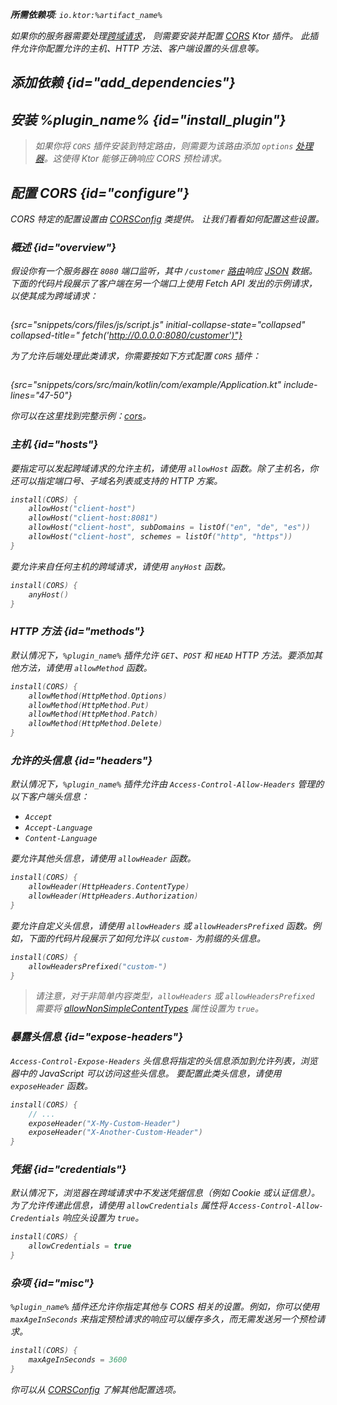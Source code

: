 [//]: # (title: CORS)

<show-structure for="chapter" depth="2"/>
<primary-label ref="server-plugin"/>

<var name="artifact_name" value="ktor-server-cors"/>
<var name="package_name" value="io.ktor.server.plugins.cors"/>
<var name="plugin_name" value="CORS"/>

<tldr>
<p>
<b>所需依赖项</b>: <code>io.ktor:%artifact_name%</code>
</p>
<var name="example_name" value="cors"/>
<include from="lib.topic" element-id="download_example"/>
<include from="lib.topic" element-id="native_server_supported"/>
</tldr>

如果你的服务器需要处理[跨域请求](https://developer.mozilla.org/en-US/docs/Web/HTTP/CORS)，
则需要安装并配置
[CORS](https://api.ktor.io/ktor-server/ktor-server-plugins/ktor-server-cors/io.ktor.server.plugins.cors.routing/-c-o-r-s.html) Ktor 插件。
此插件允许你配置允许的主机、HTTP 方法、客户端设置的头信息等。

## 添加依赖 {id="add_dependencies"}

<include from="lib.topic" element-id="add_ktor_artifact_intro"/>
<include from="lib.topic" element-id="add_ktor_artifact"/>

## 安装 %plugin_name% {id="install_plugin"}

<include from="lib.topic" element-id="install_plugin"/>
<include from="lib.topic" element-id="install_plugin_route"/>

> 如果你将 `CORS` 插件安装到特定路由，则需要为该路由添加 `options` [处理器](server-routing.md#define_route)。这使得 Ktor 能够正确响应 CORS 预检请求。

## 配置 CORS {id="configure"}

CORS 特定的配置设置由
[CORSConfig](https://api.ktor.io/ktor-server/ktor-server-plugins/ktor-server-cors/io.ktor.server.plugins.cors/-c-o-r-s-config/index.html) 类提供。
让我们看看如何配置这些设置。

### 概述 {id="overview"}

假设你有一个服务器在 `8080` 端口监听，其中 `/customer` [路由](server-routing.md)响应 [JSON](server-serialization.md#send_data) 数据。
下面的代码片段展示了客户端在另一个端口上使用 Fetch API 发出的示例请求，以使其成为跨域请求：

```javascript
```

{src="snippets/cors/files/js/script.js" initial-collapse-state="collapsed" collapsed-title="
fetch('http://0.0.0.0:8080/customer')"}

为了允许后端处理此类请求，你需要按如下方式配置 `CORS` 插件：

```kotlin
```

{src="snippets/cors/src/main/kotlin/com/example/Application.kt" include-lines="47-50"}

你可以在这里找到完整示例：[cors](https://github.com/ktorio/ktor-documentation/tree/%ktor_version%/codeSnippets/snippets/cors)。

### 主机 {id="hosts"}

要指定可以发起跨域请求的允许主机，请使用 `allowHost` 函数。除了主机名，你还可以指定端口号、子域名列表或支持的 HTTP 方案。

```kotlin
install(CORS) {
    allowHost("client-host")
    allowHost("client-host:8081")
    allowHost("client-host", subDomains = listOf("en", "de", "es"))
    allowHost("client-host", schemes = listOf("http", "https"))
}
```

要允许来自任何主机的跨域请求，请使用 `anyHost` 函数。

```kotlin
install(CORS) {
    anyHost()
}
```

### HTTP 方法 {id="methods"}

默认情况下，`%plugin_name%` 插件允许 `GET`、`POST` 和 `HEAD` HTTP 方法。要添加其他方法，请使用 `allowMethod` 函数。

```kotlin
install(CORS) {
    allowMethod(HttpMethod.Options)
    allowMethod(HttpMethod.Put)
    allowMethod(HttpMethod.Patch)
    allowMethod(HttpMethod.Delete)
}
```

### 允许的头信息 {id="headers"}

默认情况下，`%plugin_name%` 插件允许由 `Access-Control-Allow-Headers` 管理的以下客户端头信息：

*   `Accept`
*   `Accept-Language`
*   `Content-Language`

要允许其他头信息，请使用 `allowHeader` 函数。

```kotlin
install(CORS) {
    allowHeader(HttpHeaders.ContentType)
    allowHeader(HttpHeaders.Authorization)
}
```

要允许自定义头信息，请使用 `allowHeaders` 或 `allowHeadersPrefixed` 函数。例如，下面的代码片段展示了如何允许以 `custom-` 为前缀的头信息。

```kotlin
install(CORS) {
    allowHeadersPrefixed("custom-")
}
```

> 请注意，对于非简单内容类型，`allowHeaders` 或 `allowHeadersPrefixed` 需要将 [allowNonSimpleContentTypes](https://api.ktor.io/ktor-server/ktor-server-plugins/ktor-server-cors/io.ktor.server.plugins.cors/-c-o-r-s-config/allow-non-simple-content-types.html) 属性设置为 `true`。

### 暴露头信息 {id="expose-headers"}

`Access-Control-Expose-Headers` 头信息将指定的头信息添加到允许列表，浏览器中的 JavaScript 可以访问这些头信息。
要配置此类头信息，请使用 `exposeHeader` 函数。

```kotlin
install(CORS) {
    // ...
    exposeHeader("X-My-Custom-Header")
    exposeHeader("X-Another-Custom-Header")
}
```

### 凭据 {id="credentials"}

默认情况下，浏览器在跨域请求中不发送凭据信息（例如 Cookie 或认证信息）。为了允许传递此信息，请使用 `allowCredentials` 属性将 `Access-Control-Allow-Credentials` 响应头设置为 `true`。

```kotlin
install(CORS) {
    allowCredentials = true
}
```

### 杂项 {id="misc"}

`%plugin_name%` 插件还允许你指定其他与 CORS 相关的设置。例如，你可以使用 `maxAgeInSeconds` 来指定预检请求的响应可以缓存多久，而无需发送另一个预检请求。

```kotlin
install(CORS) {
    maxAgeInSeconds = 3600
}
```

你可以从 [CORSConfig](https://api.ktor.io/ktor-server/ktor-server-plugins/ktor-server-cors/io.ktor.server.plugins.cors/-c-o-r-s-config/index.html) 了解其他配置选项。
